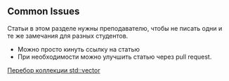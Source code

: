 ## Common Issues
Статьи в этом разделе нужны преподавателю, чтобы не писать одни и те же замечания для разных студентов.
- Можно просто кинуть ссылку на статью
- При необходимости можно улучшить статью через pull request.

[Перебор коллекции std::vector](common-issues/vector-for-loop.md)